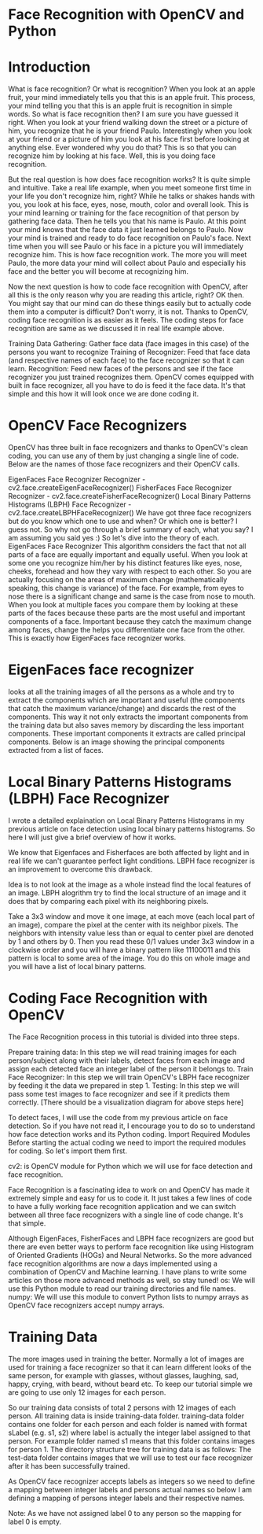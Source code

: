 # Face Recognition with OpenCV and Python
# Introduction
What is face recognition? Or what is recognition? When you look at an apple fruit, your mind immediately tells you that this is an apple fruit. This process, your mind telling you that this is an apple fruit is recognition in simple words. So what is face recognition then? I am sure you have guessed it right. When you look at your friend walking down the street or a picture of him, you recognize that he is your friend Paulo. Interestingly when you look at your friend or a picture of him you look at his face first before looking at anything else. Ever wondered why you do that? This is so that you can recognize him by looking at his face. Well, this is you doing face recognition.

But the real question is how does face recognition works? It is quite simple and intuitive. Take a real life example, when you meet someone first time in your life you don't recognize him, right? While he talks or shakes hands with you, you look at his face, eyes, nose, mouth, color and overall look. This is your mind learning or training for the face recognition of that person by gathering face data. Then he tells you that his name is Paulo. At this point your mind knows that the face data it just learned belongs to Paulo. Now your mind is trained and ready to do face recognition on Paulo's face. Next time when you will see Paulo or his face in a picture you will immediately recognize him. This is how face recognition work. The more you will meet Paulo, the more data your mind will collect about Paulo and especially his face and the better you will become at recognizing him.

Now the next question is how to code face recognition with OpenCV, after all this is the only reason why you are reading this article, right? OK then. You might say that our mind can do these things easily but to actually code them into a computer is difficult? Don't worry, it is not. Thanks to OpenCV, coding face recognition is as easier as it feels. The coding steps for face recognition are same as we discussed it in real life example above.

Training Data Gathering: Gather face data (face images in this case) of the persons you want to recognize
Training of Recognizer: Feed that face data (and respective names of each face) to the face recognizer so that it can learn.
Recognition: Feed new faces of the persons and see if the face recognizer you just trained recognizes them.
OpenCV comes equipped with built in face recognizer, all you have to do is feed it the face data. It's that simple and this how it will look once we are done coding it.
# OpenCV Face Recognizers
OpenCV has three built in face recognizers and thanks to OpenCV's clean coding, you can use any of them by just changing a single line of code. Below are the names of those face recognizers and their OpenCV calls.

EigenFaces Face Recognizer Recognizer - cv2.face.createEigenFaceRecognizer()
FisherFaces Face Recognizer Recognizer - cv2.face.createFisherFaceRecognizer()
Local Binary Patterns Histograms (LBPH) Face Recognizer - cv2.face.createLBPHFaceRecognizer()
We have got three face recognizers but do you know which one to use and when? Or which one is better? I guess not. So why not go through a brief summary of each, what you say? I am assuming you said yes :) So let's dive into the theory of each.
EigenFaces Face Recognizer
This algorithm considers the fact that not all parts of a face are equally important and equally useful. When you look at some one you recognize him/her by his distinct features like eyes, nose, cheeks, forehead and how they vary with respect to each other. So you are actually focusing on the areas of maximum change (mathematically speaking, this change is variance) of the face. For example, from eyes to nose there is a significant change and same is the case from nose to mouth. When you look at multiple faces you compare them by looking at these parts of the faces because these parts are the most useful and important components of a face. Important because they catch the maximum change among faces, change the helps you differentiate one face from the other. This is exactly how EigenFaces face recognizer works.

# EigenFaces face recognizer
looks at all the training images of all the persons as a whole and try to extract the components which are important and useful (the components that catch the maximum variance/change) and discards the rest of the components. This way it not only extracts the important components from the training data but also saves memory by discarding the less important components. These important components it extracts are called principal components. Below is an image showing the principal components extracted from a list of faces.
# Local Binary Patterns Histograms (LBPH) Face Recognizer
I wrote a detailed explaination on Local Binary Patterns Histograms in my previous article on face detection using local binary patterns histograms. So here I will just give a brief overview of how it works.

We know that Eigenfaces and Fisherfaces are both affected by light and in real life we can't guarantee perfect light conditions. LBPH face recognizer is an improvement to overcome this drawback.

Idea is to not look at the image as a whole instead find the local features of an image. LBPH alogrithm try to find the local structure of an image and it does that by comparing each pixel with its neighboring pixels.

Take a 3x3 window and move it one image, at each move (each local part of an image), compare the pixel at the center with its neighbor pixels. The neighbors with intensity value less than or equal to center pixel are denoted by 1 and others by 0. Then you read these 0/1 values under 3x3 window in a clockwise order and you will have a binary pattern like 11100011 and this pattern is local to some area of the image. You do this on whole image and you will have a list of local binary patterns.

# Coding Face Recognition with OpenCV
The Face Recognition process in this tutorial is divided into three steps.

Prepare training data: In this step we will read training images for each person/subject along with their labels, detect faces from each image and assign each detected face an integer label of the person it belongs to.
Train Face Recognizer: In this step we will train OpenCV's LBPH face recognizer by feeding it the data we prepared in step 1.
Testing: In this step we will pass some test images to face recognizer and see if it predicts them correctly.
[There should be a visualization diagram for above steps here]

To detect faces, I will use the code from my previous article on face detection. So if you have not read it, I encourage you to do so to understand how face detection works and its Python coding.
Import Required Modules
Before starting the actual coding we need to import the required modules for coding. So let's import them first.

cv2: is OpenCV module for Python which we will use for face detection and face recognition.

Face Recognition is a fascinating idea to work on and OpenCV has made it extremely simple and easy for us to code it. It just takes a few lines of code to have a fully working face recognition application and we can switch between all three face recognizers with a single line of code change. It's that simple.

Although EigenFaces, FisherFaces and LBPH face recognizers are good but there are even better ways to perform face recognition like using Histogram of Oriented Gradients (HOGs) and Neural Networks. So the more advanced face recognition algorithms are now a days implemented using a combination of OpenCV and Machine learning. I have plans to write some articles on those more advanced methods as well, so stay tuned!
os: We will use this Python module to read our training directories and file names.
numpy: We will use this module to convert Python lists to numpy arrays as OpenCV face recognizers accept numpy arrays.
# Training Data
The more images used in training the better. Normally a lot of images are used for training a face recognizer so that it can learn different looks of the same person, for example with glasses, without glasses, laughing, sad, happy, crying, with beard, without beard etc. To keep our tutorial simple we are going to use only 12 images for each person.

So our training data consists of total 2 persons with 12 images of each person. All training data is inside training-data folder. training-data folder contains one folder for each person and each folder is named with format sLabel (e.g. s1, s2) where label is actually the integer label assigned to that person. For example folder named s1 means that this folder contains images for person 1. The directory structure tree for training data is as follows:
The test-data folder contains images that we will use to test our face recognizer after it has been successfully trained.

As OpenCV face recognizer accepts labels as integers so we need to define a mapping between integer labels and persons actual names so below I am defining a mapping of persons integer labels and their respective names.

Note: As we have not assigned label 0 to any person so the mapping for label 0 is empty.
